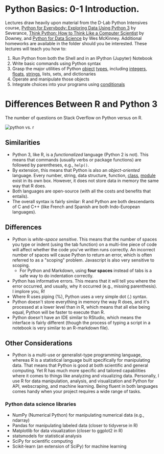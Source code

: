 # Python Basics: 0-1 Introduction.

Lectures draw heavily upon material from the D-Lab Python Intensives course, [Python for Everybody: Exploring Data Using Python 3](https://open.umn.edu/opentextbooks/textbooks/336) by Severance,  [Think Python: How to Think Like a Computer Scientist](http://www.greenteapress.com/thinkpython/thinkpython.pdf) by Downey, and [Python for Data Science](https://proquest.safaribooksonline.com/book/programming/python/9781491957653/preliminaries/why_python_html#X2ludGVybmFsX0h0bWxWaWV3P3htbGlkPTk3ODE0OTE5NTc2NTMlMkZlc3NlbnRpYWxfbnVtcHlfaHRtbCZxdWVyeT0=) by Wes McKinney. Additional homeworks are available in the folder should you be interested. These lectures will teach you how to:

1. Run Python from both the Shell and in an IPython (Jupyter) Notebook
2. Write basic commands using Python syntax
3. Grasp the major utilities of Python [object](https://github.com/dlab-berkeley/python-intensive/blob/master/Glossary.md#object) [types](https://github.com/dlab-berkeley/python-intensive/blob/master/Glossary.md#type), including [integers](https://github.com/dlab-berkeley/python-intensive/blob/master/Glossary.md#integer), [floats](https://github.com/dlab-berkeley/python-intensive/blob/master/Glossary.md#floating-point-number), [strings](https://github.com/dlab-berkeley/python-intensive/blob/master/Glossary.md#string), lists, sets, and dictionaries
4. Operate and manipulate those objects
5. Integrate choices into your programs using [conditionals](https://github.com/dlab-berkeley/python-intensive/blob/master/Glossary.md#conditional-statement)

# Differences Between R and Python 3



The number of questions on Stack Overflow on Python versus on R.

![python vs. r](https://community.rstudio.com/uploads/default/original/1X/bd81fdd73c8f6135d6ed35ae7dae62979abfd662.png)

## Similarities
* Python 3, like R, is a *functionalized* language (Python 2 is not). This means that commands (usually verbs or package functions) are followed by parentheses, e.g., `help()`. 
* By extension, this means that Python is also an *object-oriented* language. Every number, string, data structure, function, [class](https://docs.python.org/3/tutorial/classes.html?highlight=class), [module](https://docs.python.org/3/tutorial/modules.html) exist in its own box. However, it does not store data in memory the same way that R does.
* Both languages are open-source (with all the costs and benefits that entails). 
* The overall syntax is fairly similar: R and Python are both descendants of C and C++ (like French and Spanish are both Indo-European languages). 

## Differences
* Python is *white-space sensitive*. This means that the number of spaces you type or indent (using the tab function) on a multi-line piece of code will affect whether the code you've written runs correctly. An incorrect number of spaces will cause Python to return an error, which is often referred to as a "scoping" problem. Javascript is also very sensitive to scoping.
  * For Python and Markdown, using **four spaces** instead of tabs is a safe way to do indentation correctly.
* Python has informative errors. This means that it will tell you where the error occurred, and usually, why it occurred (e.g., missing parenthesis). I implore you, R!
* Where R uses piping (%), Python uses a very simple dot (.) syntax. 
* Python doesn't store everything in memory the way R does, and it's processed at a lower level than in R, which means that all else being equal, Python will be faster to execute than R. 
* Python doesn't have an IDE similar to RStudio, which means the interface is fairly different (though the process of typing a script in a notebook is very similar to an R-markdown file).

## Other Considerations
* Python is a multi-use or generalist-type programming language, whereas R is a statistical language built specifically for manipulating data. That means that Python is good at both scientific and general computing. Yet R has much more specific and tailored capabilities where it comes to things like analyzing and visualizing data. Personally, I use R for data manipulation, analysis, and visualization and Python for API, webscraping, and machine learning. Being fluent in both languages comes handy when your project requires a wide range of tasks.

### Python data science libraries 
* NumPy (Numerical Python) for manipulating numerical data (e.g., ndarray)
* Pandas for manipulating labeled data (closer to tidyverse in R)
* Matplotlib for data visualization (closer to ggplot2 in R)
* statsmodels for statistical analysis
* SciPy for scientific computing 
* Scikit-learn (an extension of SciPy) for machine learning 
